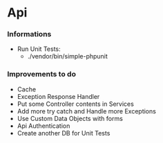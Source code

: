 Api
===

### Informations
- Run Unit Tests:
    - ./vendor/bin/simple-phpunit

### Improvements to do
- Cache
- Exception Response Handler
- Put some Controller contents in Services
- Add more try catch and Handle more Exceptions
- Use Custom Data Objects with forms
- Api Authentication
- Create another DB for Unit Tests

